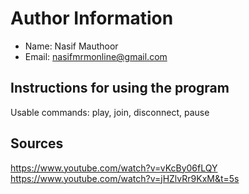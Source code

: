 
# Author Information

* Name: Nasif Mauthoor
* Email: nasifmrmonline@gmail.com


## Instructions for using the program
Usable commands: play, join, disconnect, pause


## Sources
https://www.youtube.com/watch?v=vKcBy06fLQY
https://www.youtube.com/watch?v=jHZlvRr9KxM&t=5s